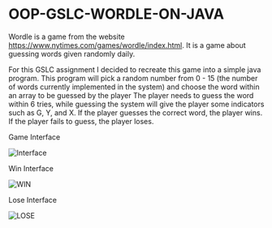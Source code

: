 # OOP-GSLC-WORDLE-ON-JAVA
Wordle is a game from the website https://www.nytimes.com/games/wordle/index.html. It is a game about guessing words given randomly daily.

For this GSLC assignment I decided to recreate this game into a simple java program.
This program will pick a random number from 0 - 15 (the number of words currently implemented in the system) and choose the word within an array to be guessed by the player
The player needs to guess the word within 6 tries, while guessing the system will give the player some indicators such as G, Y, and X.
If the player guesses the correct word, the player wins. If the player fails to guess, the player loses.

Game Interface


![Interface](https://user-images.githubusercontent.com/127413800/224049424-d46bac00-f359-4c9e-9021-1c745e66401b.png)

Win Interface


![WIN](https://user-images.githubusercontent.com/127413800/224049748-50727177-4221-4ca5-a0f0-0bbc9c56c258.png)

Lose Interface


![LOSE](https://user-images.githubusercontent.com/127413800/224049745-185ff38b-98a1-4ea4-a1f6-de9a48991f64.png)
